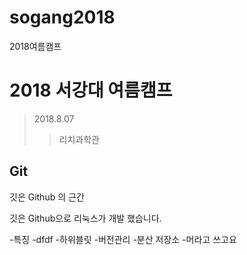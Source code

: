 # sogang2018
2018여름캠프
# 2018 서강대 여름캠프

> 2018.8.07
> > 리치과학관
## Git

깃은 Github 의 근간

깃은 Github으로 리눅스가 개발 했습니다.

-특징
-dfdf
	-하위블릿
		-버전관리
	-분산 저장소
-머라고 쓰고요



